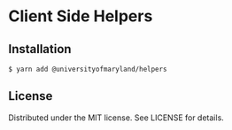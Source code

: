 # Client Side Helpers

## Installation

```
$ yarn add @universityofmaryland/helpers
```

## License

Distributed under the MIT license. See LICENSE for details.
